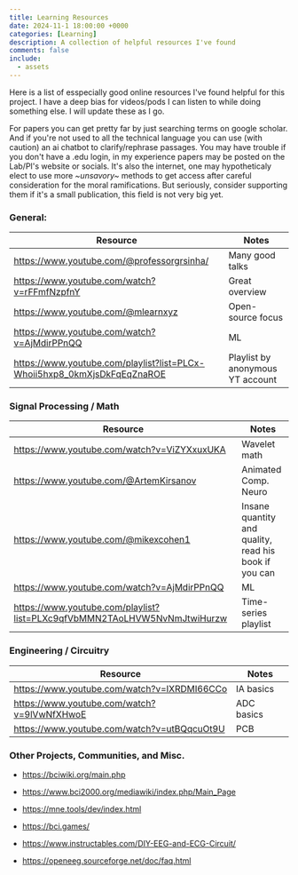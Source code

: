 ```yaml
---
title: Learning Resources
date: 2024-11-1 18:00:00 +0000
categories: [Learning]
description: A collection of helpful resources I've found
comments: false
include:
  - assets
---
```

Here is a list of esspecially good online resources I've found helpful for this project. I have a deep bias for videos/pods I can listen to while doing something else. I will update these as I go.

 For papers you can get pretty far by just searching terms on google scholar. And if you're not used to all the technical language you can use (with caution) an ai chatbot to clarify/rephrase passages. You may have trouble if you don't have a .edu login, in my experience papers may be posted on the Lab/PI's website or socials. It's also the internet, one may hypotheticaly elect to use more *~unsavory~* methods to get access after careful consideration for the moral ramifications. But seriously, consider supporting them if it's a small publication, this field is not very big yet.

### General:

| Resource                          | Notes|
| --------------------------------- | ----------------  |
| https://www.youtube.com/@professorgrsinha/            | Many good talks         |
| https://www.youtube.com/watch?v=rFFmfNzpfnY                       | Great overview          |
| https://www.youtube.com/@mlearnxyz                           | Open-source focus      |
| https://www.youtube.com/watch?v=AjMdirPPnQQ | ML
| https://www.youtube.com/playlist?list=PLCx-Whoii5hxp8_0kmXjsDkFqEqZnaROE | Playlist by anonymous YT account 


### Signal Processing / Math

| Resource                          | Notes|
| --------------------------------- | ----------------  |
| https://www.youtube.com/watch?v=ViZYXxuxUKA            | Wavelet math         |
| https://www.youtube.com/@ArtemKirsanov                      | Animated Comp. Neuro          |
| https://www.youtube.com/@mikexcohen1                          | Insane quantity and quality, <br>read his book if you can      |
| https://www.youtube.com/watch?v=AjMdirPPnQQ | ML
| https://www.youtube.com/playlist?list=PLXc9qfVbMMN2TAoLHVW5NvNmJtwiHurzw | Time-series playlist



### Engineering / Circuitry

| Resource                          | Notes|
| --------------------------------- | ----------------  |
| https://www.youtube.com/watch?v=IXRDMI66CCo            | IA basics         |
| https://www.youtube.com/watch?v=9lVwNfXHwoE                       | ADC basics          |
| https://www.youtube.com/watch?v=utBQqcuOt9U                          | PCB      |


### Other Projects, Communities, and Misc.
- https://bciwiki.org/main.php

- https://www.bci2000.org/mediawiki/index.php/Main_Page

- https://mne.tools/dev/index.html

- https://bci.games/

- https://www.instructables.com/DIY-EEG-and-ECG-Circuit/

- https://openeeg.sourceforge.net/doc/faq.html

